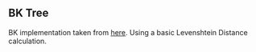 ## BK Tree

BK implementation taken from [here](https://daniel-j-h.github.io/post/nearest-neighbors-in-metric-spaces/).
Using a basic Levenshtein Distance calculation.
